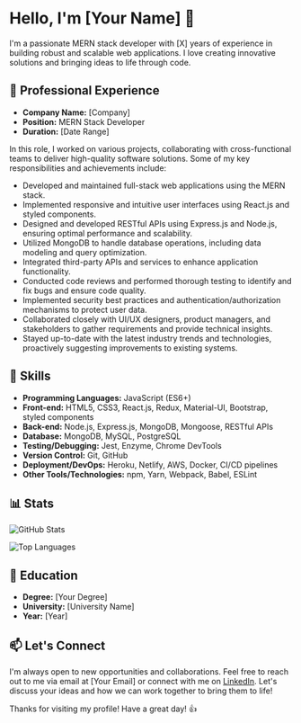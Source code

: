 # Hello, I'm [Your Name] 👋

I'm a passionate MERN stack developer with [X] years of experience in building robust and scalable web applications. I love creating innovative solutions and bringing ideas to life through code. 

## 💼 Professional Experience

- **Company Name:** [Company]
- **Position:** MERN Stack Developer
- **Duration:** [Date Range]

In this role, I worked on various projects, collaborating with cross-functional teams to deliver high-quality software solutions. Some of my key responsibilities and achievements include:

- Developed and maintained full-stack web applications using the MERN stack.
- Implemented responsive and intuitive user interfaces using React.js and styled components.
- Designed and developed RESTful APIs using Express.js and Node.js, ensuring optimal performance and scalability.
- Utilized MongoDB to handle database operations, including data modeling and query optimization.
- Integrated third-party APIs and services to enhance application functionality.
- Conducted code reviews and performed thorough testing to identify and fix bugs and ensure code quality.
- Implemented security best practices and authentication/authorization mechanisms to protect user data.
- Collaborated closely with UI/UX designers, product managers, and stakeholders to gather requirements and provide technical insights.
- Stayed up-to-date with the latest industry trends and technologies, proactively suggesting improvements to existing systems.

## 🚀 Skills

- **Programming Languages:** JavaScript (ES6+)
- **Front-end:** HTML5, CSS3, React.js, Redux, Material-UI, Bootstrap, styled components
- **Back-end:** Node.js, Express.js, MongoDB, Mongoose, RESTful APIs
- **Database:** MongoDB, MySQL, PostgreSQL
- **Testing/Debugging:** Jest, Enzyme, Chrome DevTools
- **Version Control:** Git, GitHub
- **Deployment/DevOps:** Heroku, Netlify, AWS, Docker, CI/CD pipelines
- **Other Tools/Technologies:** npm, Yarn, Webpack, Babel, ESLint

## 📊 Stats

![GitHub Stats](https://github-readme-stats.vercel.app/api?username=yourusername&show_icons=true&theme=radical)

![Top Languages](https://github-readme-stats.vercel.app/api/top-langs/?username=yourusername&layout=compact&theme=radical)

## 🌱 Education

- **Degree:** [Your Degree]
- **University:** [University Name]
- **Year:** [Year]

## 📫 Let's Connect

I'm always open to new opportunities and collaborations. Feel free to reach out to me via email at [Your Email] or connect with me on [LinkedIn](https://www.linkedin.com/in/yourprofile). Let's discuss your ideas and how we can work together to bring them to life!

Thanks for visiting my profile! Have a great day! 👍
